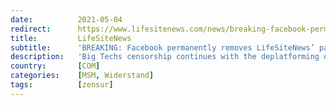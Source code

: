 ```yaml
---
date:          2021-05-04
redirect:      https://www.lifesitenews.com/news/breaking-facebook-permanently-bans-lifesitenews-page
title:         LifeSiteNews
subtitle:      'BREAKING: Facebook permanently removes LifeSiteNews’ page'
description:   'Big Techs censorship continues with the deplatforming of an information provider that goes against their beliefs and agenda regarding coronavirus vaccines.'
country:       [COM]
categories:    [MSM, Widerstand]
tags:          [zensur]
---
```

